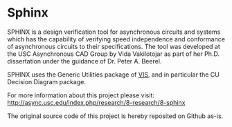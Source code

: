# Sphinx
SPHINX is a design verification tool for asynchronous circuits and systems which has the capability of verifying speed independence and conformance of asynchronous circuits to their specifications. The tool was developed at the USC Asynchronous CAD Group by Vida Vakilotojar as part of her Ph.D. dissertation under the guidance of Dr. Peter A. Beerel. 

SPHINX uses the Generic Utilities package of [VIS](http://www-cad.eecs.berkeley.edu/~vis/index.html), and in particular the CU Decision Diagram package.

For more information about this project please visit: http://async.usc.edu/index.php/research/8-research/8-sphinx

The original source code of this project is hereby reposited on Github as-is.


